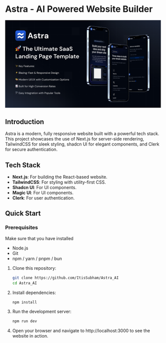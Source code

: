 <h1 align="start">
  Astra - AI Powered Website Builder
</h1>

![Header](./og-image.png)

## Introduction

Astra is a modern, fully responsive website built with a powerful tech stack. This project showcases the use of Next.js for server-side rendering, TailwindCSS for sleek styling, shadcn UI for elegant components, and Clerk for secure authentication.

## Tech Stack

- **Next.js**: For building the React-based website.
- **TailwindCSS**: For styling with utility-first CSS.
- **Shadcn UI**: For UI components.
- **Magic UI**: For UI components.
- **Clerk**: For user authentication.

## Quick Start

### Prerequisites
Make sure that you have installed
- Node.js
- Git
- npm / yarn / pnpm / bun

1. Clone this repository:
   ```bash
   git clone https://github.com/ItisSubham/Astra_AI
   cd Astra_AI
   ```
2. Install dependencies:
   ```bash
   npm install
   ```
3. Run the development server:
   ```bash
   npm run dev
   ```
4. Open your browser and navigate to http://localhost:3000 to see the website in action.
